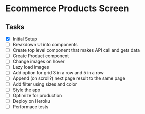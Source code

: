 # Ecommerce Products Screen

## Tasks

* [x] Initial Setup
* [ ] Breakdown UI into components
* [ ] Create top level component that makes API call and gets data
* [ ] Create Product component
* [ ] Change images on hover
* [ ] Lazy load images
* [ ] Add option for grid 3 in a row and 5 in a row
* [ ] Append (on scroll?) next page result to the same page
* [ ] Add filter using sizes and color
* [ ] Style the app
* [ ] Optimize for production
* [ ] Deploy on Heroku
* [ ] Performace tests

